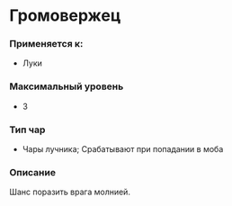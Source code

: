 # Громовержец

### Применяется к:

* Луки

### Максимальный уровень

* 3

### Тип чар

* Чары лучника; Срабатывают при попадании в моба

### Описание

Шанс поразить врага молнией.
